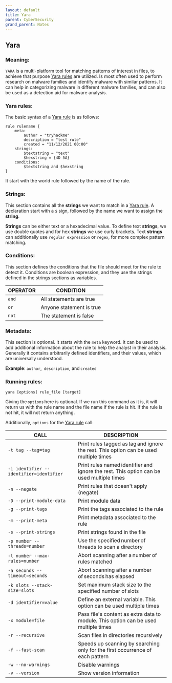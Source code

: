 ```yaml
---
layout: default
title: Yara
parent: CyberSecurity
grand_parent: Notes
---
```


## Yara

### Meaning:

`YARA` is a multi-platform tool for matching patterns of interest in files, to achieve that purpose [Yara rules](https://github.com/InQuest/awesome-yara) are utilized.
Is most often used to perform research on malware families and identify malware with similar patterns.
It can help in categorizing malware in different malware families, and can also be used as a detection aid for malware analysis.

### Yara rules: 

The basic syntax of a [Yara rule](https://github.com/InQuest/awesome-yara) is as follows:

```yara
rule rulename {
    meta:
        author = "tryhackme"
        description = "test rule"
        created = "11/12/2021 00:00"
    strings:
        $textstring = "text"
        $hexstring = {4D 5A}
    conditions:
        $textstring and $hexstring
}
```

It start with the world rule followed by the name of the rule.

### Strings: 

This section contains all the **strings** we want to match in a [Yara rule](https://github.com/InQuest/awesome-yara).
A declaration start with a `$` sign, followed by the name we want to assign the **string**.

**Strings** can be either text or a hexadecimal value.
To define text **strings**, we use double quotes and for hex **strings** we use curly brackets.
Text **strings** can additionally use `regular expression` or `regex`, for more complex pattern matching.

### Conditions: 

This section defines the conditions that the file should meet for the rule to detect it. Conditions are boolean expression, and they use the strings defined in the strings sections as variables. 

**OPERATOR** | **CONDITION** |
------------ | ------------- |
`and` | All statements are true |
`or` | Anyone statement is true |
`not` | The statement is false |

### Metadata: 

This section is optional. It starts with the `meta` keyword.
It can be used to add additional information about the rule to help the analyst in their analysis.
Generally it contains arbitrarily defined identifiers, and their values, which are universally understood.

**Example**: `author`,` description`, and `created`

### Running rules:

```
yara [options] rule_file [target]
```

Giving the `options` here is optional.
If we run this command as it is, it will return us with the rule name and the file name if the rule is hit.
If the rule is not hit, it will not return anything.

Additionally, `options` for the [Yara rule](https://github.com/InQuest/awesome-yara) call: 

**CALL** | **DESCRIPTION** |
-------- | --------------- |
`-t tag --tag=tag` | Print rules tagged as tag and ignore the rest. This option can be used multiple times |
`-i identifier --identifier=identifier` | Print rules named identifier and ignore the rest. This option can be used multiple times |
`-n --negate` | Print rules that doesn't apply (negate) |
`-D --print-module-data` | Print module data |
`-g --print-tags` | Print the tags associated to the rule |
`-m --print-meta` | Print metadata associated to the rule |
`-s --print-strings` | Print strings found in the file |
`-p number --threads=number` | Use the specified number of threads to scan a directory |
`-l number --max-rules=number` | Abort scanning after a number of rules matched |
`-a seconds --timeout=seconds` | Abort scanning after a number of seconds has elapsed |
`-k slots --stack-size=slots` | Set maximum stack size to the specified number of slots |
`-d identifier=value` | Define an external variable. This option can be used multiple times |
`-x module=file` | Pass file's content as extra data to module. This option can be used multiple times |
`-r --recursive` | Scan files in directories recursively |
`-f --fast-scan` | Speeds up scanning by searching only for the first occurrence of each pattern |
`-w --no-warnings` | Disable warnings |
`-v --version` | Show version information |
